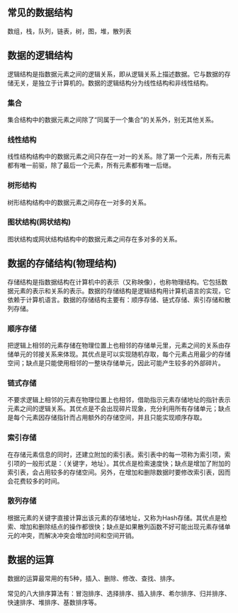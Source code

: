 ## 常见的数据结构
数组，栈，队列，链表，树，图，堆，散列表

## 数据的逻辑结构
逻辑结构是指数据元素之间的逻辑关系，即从逻辑关系上描述数据。它与数据的存储无关，是独立于计算机的。数据的逻辑结构分为线性结构和非线性结构。

### 集合
集合结构中的数据元素之间除了“同属于一个集合”的关系外，别无其他关系。

### 线性结构
线性结构结构中的数据元素之间只存在一对一的关系。除了第一个元素，所有元素都有唯一前驱，除了最后一个元素，所有元素都有唯一后继。

### 树形结构
树形结构结构中的数据元素之间存在一对多的关系。

### 图状结构(网状结构)
图状结构或网状结构结构中的数据元素之间存在多对多的关系。

## 数据的存储结构(物理结构)
存储结构是指数据结构在计算机中的表示（又称映像），也称物理结构。它包括数据元素的表示和关系的表示。数据的存储结构是逻辑结构用计算机语言的实现，它依赖于计算机语言。数据的存储结构主要有：顺序存储、链式存储、索引存储和散列存储。

### 顺序存储
把逻辑上相邻的元素存储在物理位置上也相邻的存储单元里，元素之间的关系由存储单元的邻接关系来体现。其优点是可以实现随机存取，每个元素占用最少的存储空间；缺点是只能使用相邻的一整块存储单元，因此可能产生较多的外部碎片。

### 链式存储
不要求逻辑上相邻的元素在物理位置上也相邻，借助指示元素存储地址的指针表示元素之间的逻辑关系。其优点是不会出现碎片现象，充分利用所有存储单元；缺点是每个元素因存储指针而占用额外的存储空间，并且只能实现顺序存取。

### 索引存储
在存储元素信息的同时，还建立附加的索引表。索引表中的每一项称为索引项，索引项的一般形式是：（关键字，地址）。其优点是检索速度快；缺点是增加了附加的索引表，会占用较多的存储空间。另外，在增加和删除数据时要修改索引表，因而会花费较多的时间。

### 散列存储
根据元素的关键字直接计算出该元素的存储地址，又称为Hash存储。其优点是检索、增加和删除结点的操作都很快；缺点是如果散列函数不好可能出现元素存储单元的冲突，而解决冲突会增加时间和空间开销。

## 数据的运算
数据的运算最常用的有5种，插入、删除、修改、查找、排序。

常见的八大排序算法有：冒泡排序、选择排序、插入排序、希尔排序、归并排序、快速排序、堆排序、基数排序等。

